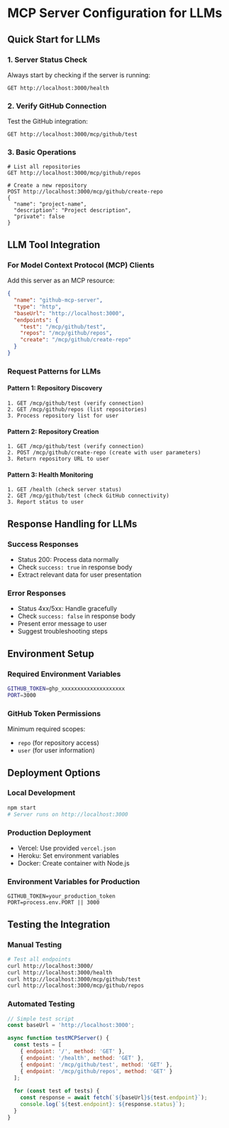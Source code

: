 # MCP Server Configuration for LLMs

## Quick Start for LLMs

### 1. Server Status Check
Always start by checking if the server is running:
```
GET http://localhost:3000/health
```

### 2. Verify GitHub Connection
Test the GitHub integration:
```
GET http://localhost:3000/mcp/github/test
```

### 3. Basic Operations
```
# List all repositories
GET http://localhost:3000/mcp/github/repos

# Create a new repository
POST http://localhost:3000/mcp/github/create-repo
{
  "name": "project-name",
  "description": "Project description",
  "private": false
}
```

## LLM Tool Integration

### For Model Context Protocol (MCP) Clients
Add this server as an MCP resource:

```json
{
  "name": "github-mcp-server",
  "type": "http",
  "baseUrl": "http://localhost:3000",
  "endpoints": {
    "test": "/mcp/github/test",
    "repos": "/mcp/github/repos", 
    "create": "/mcp/github/create-repo"
  }
}
```

### Request Patterns for LLMs

#### Pattern 1: Repository Discovery
```
1. GET /mcp/github/test (verify connection)
2. GET /mcp/github/repos (list repositories)
3. Process repository list for user
```

#### Pattern 2: Repository Creation
```
1. GET /mcp/github/test (verify connection)
2. POST /mcp/github/create-repo (create with user parameters)
3. Return repository URL to user
```

#### Pattern 3: Health Monitoring
```
1. GET /health (check server status)
2. GET /mcp/github/test (check GitHub connectivity)
3. Report status to user
```

## Response Handling for LLMs

### Success Responses
- Status 200: Process data normally
- Check `success: true` in response body
- Extract relevant data for user presentation

### Error Responses  
- Status 4xx/5xx: Handle gracefully
- Check `success: false` in response body
- Present error message to user
- Suggest troubleshooting steps

## Environment Setup

### Required Environment Variables
```bash
GITHUB_TOKEN=ghp_xxxxxxxxxxxxxxxxxxxx
PORT=3000
```

### GitHub Token Permissions
Minimum required scopes:
- `repo` (for repository access)
- `user` (for user information)

## Deployment Options

### Local Development
```bash
npm start
# Server runs on http://localhost:3000
```

### Production Deployment
- Vercel: Use provided `vercel.json`
- Heroku: Set environment variables
- Docker: Create container with Node.js

### Environment Variables for Production
```
GITHUB_TOKEN=your_production_token
PORT=process.env.PORT || 3000
```

## Testing the Integration

### Manual Testing
```bash
# Test all endpoints
curl http://localhost:3000/
curl http://localhost:3000/health
curl http://localhost:3000/mcp/github/test
curl http://localhost:3000/mcp/github/repos
```

### Automated Testing
```javascript
// Simple test script
const baseUrl = 'http://localhost:3000';

async function testMCPServer() {
  const tests = [
    { endpoint: '/', method: 'GET' },
    { endpoint: '/health', method: 'GET' },
    { endpoint: '/mcp/github/test', method: 'GET' },
    { endpoint: '/mcp/github/repos', method: 'GET' }
  ];
  
  for (const test of tests) {
    const response = await fetch(`${baseUrl}${test.endpoint}`);
    console.log(`${test.endpoint}: ${response.status}`);
  }
}
```
